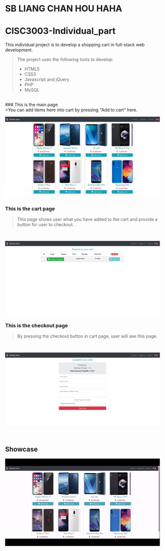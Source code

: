# SB LIANG CHAN HOU HAHA
# CISC3003-Individual_part
This individual project is to develop a shopping cart in full-stack web development.<br>
>The project uses the following tools to develop: <br>
>* HTML5
>* CSS3
>* Javascript and jQuery
>* PHP
>* MySQL

<br>
### This is the main page<br>
>You can add items here into cart by pressing "Add to cart" here.
<br>

![](https://github.com/dc22603/CISC3003-Individual_part/raw/main/readmeimg/index.jpeg)

### This is the cart page<br>
>This page shows user what you have added to the cart and provide a button for user to checkout.
<br>

![](https://github.com/dc22603/CISC3003-Individual_part/raw/main/readmeimg/cart.jpeg)
### This is the checkout page<br>
>By pressing the checkout button in cart page, user will see this page.
<br>

![](https://github.com/dc22603/CISC3003-Individual_part/raw/main/readmeimg/checkout.jpeg)

<br>

## Showcase
![](https://github.com/dc22603/CISC3003-Individual_part/raw/main/readmeimg/showcase.gif)

